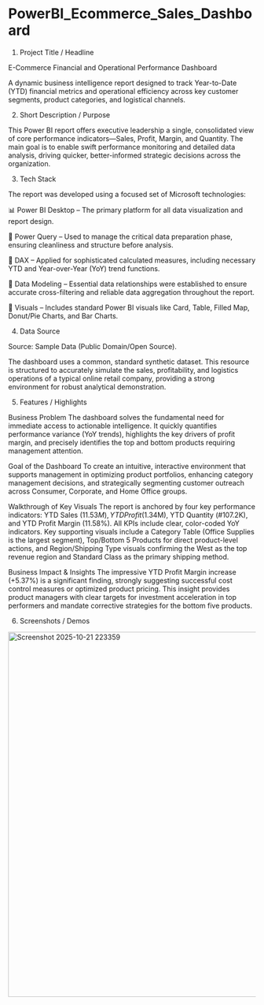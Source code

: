 # PowerBI_Ecommerce_Sales_Dashboard

1. Project Title / Headline

E-Commerce Financial and Operational Performance Dashboard

A dynamic business intelligence report designed to track Year-to-Date (YTD) financial metrics and operational efficiency across key customer segments, product categories, and logistical channels.

2. Short Description / Purpose

This Power BI report offers executive leadership a single, consolidated view of core performance indicators—Sales, Profit, Margin, and Quantity. The main goal is to enable swift performance monitoring and detailed data analysis, driving quicker, better-informed strategic decisions across the organization.

3. Tech Stack

The report was developed using a focused set of Microsoft technologies:

📊 Power BI Desktop – The primary platform for all data visualization and report design.

📂 Power Query – Used to manage the critical data preparation phase, ensuring cleanliness and structure before analysis.

🧠 DAX – Applied for sophisticated calculated measures, including necessary YTD and Year-over-Year (YoY) trend functions.

📝 Data Modeling – Essential data relationships were established to ensure accurate cross-filtering and reliable data aggregation throughout the report.

📁 Visuals – Includes standard Power BI visuals like Card, Table, Filled Map, Donut/Pie Charts, and Bar Charts.

4. Data Source

Source: Sample Data (Public Domain/Open Source).

The dashboard uses a common, standard synthetic dataset. This resource is structured to accurately simulate the sales, profitability, and logistics operations of a typical online retail company, providing a strong environment for robust analytical demonstration.

5. Features / Highlights

Business Problem
The dashboard solves the fundamental need for immediate access to actionable intelligence. It quickly quantifies performance variance (YoY trends), highlights the key drivers of profit margin, and precisely identifies the top and bottom products requiring management attention.

Goal of the Dashboard
To create an intuitive, interactive environment that supports management in optimizing product portfolios, enhancing category management decisions, and strategically segmenting customer outreach across Consumer, Corporate, and Home Office groups.

Walkthrough of Key Visuals
The report is anchored by four key performance indicators: YTD Sales ($11.53M), YTD Profit ($1.34M), YTD Quantity (#107.2K), and YTD Profit Margin (11.58%). All KPIs include clear, color-coded YoY indicators. Key supporting visuals include a Category Table (Office Supplies is the largest segment), Top/Bottom 5 Products for direct product-level actions, and Region/Shipping Type visuals confirming the West as the top revenue region and Standard Class as the primary shipping method.

Business Impact & Insights
The impressive YTD Profit Margin increase (+5.37%) is a significant finding, strongly suggesting successful cost control measures or optimized product pricing. This insight provides product managers with clear targets for investment acceleration in top performers and mandate corrective strategies for the bottom five products.

6. Screenshots / Demos
<img width="1321" height="741" alt="Screenshot 2025-10-21 223359" src="https://github.com/user-attachments/assets/c7934d09-7e7b-4336-a5a0-06f4af579d13" />

